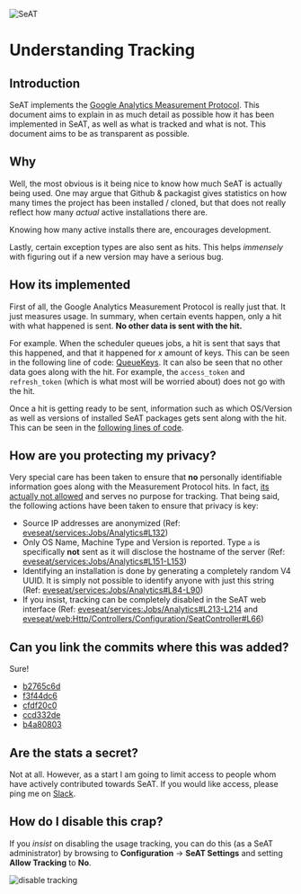 ![SeAT](https://i.imgur.com/aPPOxSK.png)

# Understanding Tracking

## Introduction

SeAT implements the [Google Analytics Measurement Protocol].
This document aims to explain in as much detail as possible how it has been implemented in SeAT, as well as what is tracked and what is not.
This document aims to be as transparent as possible.

## Why

Well, the most obvious is it being nice to know how much SeAT is actually being used.
One may argue that Github & packagist gives statistics on how many times the project has been installed / cloned, but that does not really
reflect how many *actual* active installations there are.

Knowing how many active installs there are, encourages development.

Lastly, certain exception types are also sent as hits. This helps *immensely* with figuring out if a new version may have a serious bug.

## How its implemented

First of all, the Google Analytics Measurement Protocol is really just that. It just measures usage. In summary, when certain events happen,
only a hit with what happened is sent. **No other data is sent with the hit.**

For example. When the scheduler queues jobs, a hit is sent that says that this happened, and that it happened for *x* amount of keys.
This can be seen in the following line of code: [QueueKeys].
It can also be seen that no other data goes along with the hit. For example, the `access_token` and `refresh_token`
(which is what most will be worried about) does not go with the hit.

Once a hit is getting ready to be sent, information such as which OS/Version as well as versions of installed SeAT packages gets sent along with the hit.
This can be seen in the [following lines of code].

## How are you protecting my privacy?

Very special care has been taken to ensure that **no** personally identifiable information goes along with the Measurement Protocol hits.
In fact, [its actually not allowed] and serves no purpose for tracking.
That being said, the following actions have been taken to ensure that privacy is key:

- Source IP addresses are anonymized (Ref: [eveseat/services:Jobs/Analytics#L132])
- Only OS Name, Machine Type and Version is reported. Type `a` is specifically **not** sent as it will disclose the hostname of the server (Ref: [eveseat/services:Jobs/Analytics#L151-L153])
- Identifying an installation is done by generating a completely random V4 UUID. It is simply not possible to identify anyone with just this string (Ref: [eveseat/services:Jobs/Analytics#L84-L90])
- If you insist, tracking can be completely disabled in the SeAT web interface (Ref: [eveseat/services:Jobs/Analytics#L213-L214] and [eveseat/web:Http/Controllers/Configuration/SeatController#L66])

## Can you link the commits where this was added?

Sure!

- [b2765c6d]
- [f3f44dc6]
- [cfdf20c0]
- [ccd332de]
- [b4a80803]

## Are the stats a secret?

Not at all. However, as a start I am going to limit access to people whom have actively contributed towards SeAT.
If you would like access, please ping me on [Slack].

## How do I disable this crap?

If you *insist* on disabling the usage tracking, you can do this (as a SeAT administrator) by browsing to **Configuration** -> **SeAT Settings** and
setting **Allow Tracking** to **No**.

![disable tracking](https://i.imgur.com/SfU3ytq.png)

[Google Analytics Measurement Protocol]: https://developers.google.com/analytics/devguides/collection/protocol/v1/
[following lines of code]: https://github.com/eveseat/services/blob/master/src/Jobs/Analytics.php#L119-L156
[its actually not allowed]: https://developers.google.com/analytics/devguides/collection/protocol/v1/parameters#uid
[eveseat/services:Jobs/Analytics#L132]: https://github.com/eveseat/services/blob/master/src/Jobs/Analytics.php#L132
[b2765c6d]: https://github.com/eveseat/services/commit/b2765c6d72f2e4069bc7f4c758f6a30c3872529b
[f3f44dc6]: https://github.com/eveseat/console/commit/f3f44dc6e84e73f06dd34872fc157949586ed764
[cfdf20c0]: https://github.com/eveseat/eveapi/commit/cfdf20c0a271fbaa44ce17cd172d6be541265f53
[ccd332de]: https://github.com/eveseat/web/commit/ccd332dee18a93dd6041f6f1f989c214faf4e05d
[b4a80803]: https://github.com/eveseat/services/commit/b4a80803a4ab00fa72c68d5774c02a61b243fdbc
[Slack]: ../about/contact.md#contact
[QueueKeys]: https://github.com/eveseat/console/blob/master/src/Commands/Eve/QueueKeys.php#L96-L103
[eveseat/services:Jobs/Analytics#L213-L214]: https://github.com/eveseat/services/blob/master/src/Jobs/Analytics.php#L213-L214
[eveseat/web:Http/Controllers/Configuration/SeatController#L66]: https://github.com/eveseat/web/blob/master/src/Http/Controllers/Configuration/SeatController.php#L66
[eveseat/services:Jobs/Analytics#L151-L153]: https://github.com/eveseat/services/blob/master/src/Jobs/Analytics.php#L151-L153
[eveseat/services:Jobs/Analytics#L84-L90]: https://github.com/eveseat/services/blob/master/src/Jobs/Analytics.php#L84-L90
